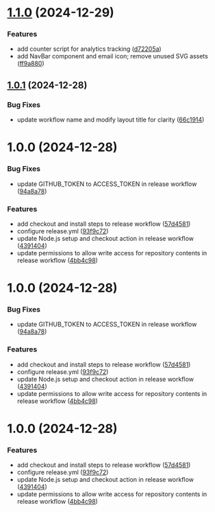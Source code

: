 # [1.1.0](https://github.com/shimorojune/portfolio/compare/v1.0.1...v1.1.0) (2024-12-29)


### Features

* add counter script for analytics tracking ([d72205a](https://github.com/shimorojune/portfolio/commit/d72205ae3c86ef69289e3812369c6e3ed7b76f43))
* add NavBar component and email icon; remove unused SVG assets ([ff9a880](https://github.com/shimorojune/portfolio/commit/ff9a880a3bb7d8dc6b3d560695643fb0e6f7b69e))

## [1.0.1](https://github.com/shimorojune/portfolio/compare/v1.0.0...v1.0.1) (2024-12-28)


### Bug Fixes

* update workflow name and modify layout title for clarity ([66c1914](https://github.com/shimorojune/portfolio/commit/66c1914e915f07e81478080c41b65152306dc37a))

# 1.0.0 (2024-12-28)


### Bug Fixes

* update GITHUB_TOKEN to ACCESS_TOKEN in release workflow ([94a8a78](https://github.com/shimorojune/portfolio/commit/94a8a78581debaefb581d609f82c52943bc24a28))


### Features

* add checkout and install steps to release workflow ([57d4581](https://github.com/shimorojune/portfolio/commit/57d45811b10a3f00962a179df8b4b193a5bd3b97))
* configure release.yml ([93f9c72](https://github.com/shimorojune/portfolio/commit/93f9c72454ec2a05755ce75848cd7e46a84ea590))
* update Node.js setup and checkout action in release workflow ([4391404](https://github.com/shimorojune/portfolio/commit/439140435b9c9ef1abdbe3cc2f1a2a1c725deb52))
* update permissions to allow write access for repository contents in release workflow ([4bb4c98](https://github.com/shimorojune/portfolio/commit/4bb4c980db24a91ebb0c62dff9ec698fded6a726))

# 1.0.0 (2024-12-28)


### Bug Fixes

* update GITHUB_TOKEN to ACCESS_TOKEN in release workflow ([94a8a78](https://github.com/shimorojune/portfolio/commit/94a8a78581debaefb581d609f82c52943bc24a28))


### Features

* add checkout and install steps to release workflow ([57d4581](https://github.com/shimorojune/portfolio/commit/57d45811b10a3f00962a179df8b4b193a5bd3b97))
* configure release.yml ([93f9c72](https://github.com/shimorojune/portfolio/commit/93f9c72454ec2a05755ce75848cd7e46a84ea590))
* update Node.js setup and checkout action in release workflow ([4391404](https://github.com/shimorojune/portfolio/commit/439140435b9c9ef1abdbe3cc2f1a2a1c725deb52))
* update permissions to allow write access for repository contents in release workflow ([4bb4c98](https://github.com/shimorojune/portfolio/commit/4bb4c980db24a91ebb0c62dff9ec698fded6a726))

# 1.0.0 (2024-12-28)


### Features

* add checkout and install steps to release workflow ([57d4581](https://github.com/shimorojune/portfolio/commit/57d45811b10a3f00962a179df8b4b193a5bd3b97))
* configure release.yml ([93f9c72](https://github.com/shimorojune/portfolio/commit/93f9c72454ec2a05755ce75848cd7e46a84ea590))
* update Node.js setup and checkout action in release workflow ([4391404](https://github.com/shimorojune/portfolio/commit/439140435b9c9ef1abdbe3cc2f1a2a1c725deb52))
* update permissions to allow write access for repository contents in release workflow ([4bb4c98](https://github.com/shimorojune/portfolio/commit/4bb4c980db24a91ebb0c62dff9ec698fded6a726))
